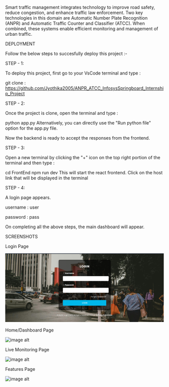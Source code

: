 Smart traffic management integrates technology to improve road safety, reduce congestion, and enhance traffic law enforcement. Two key technologies in this domain are Automatic Number Plate Recognition (ANPR) and Automatic Traffic Counter and Classifier (ATCC). When combined, these systems enable efficient monitoring and management of urban traffic.

DEPLOYMENT

Follow the below steps to succesfully deploy this project :-

STEP - 1:

To deploy this project, first go to your VsCode terminal and type :

git clone :
https://github.com/Jyothika2005/ANPR_ATCC_InfosysSpringboard_Internship_Project
  
STEP - 2:

Once the project is clone, open the terminal and type :

  python app.py
Alternatively, you can directly use the "Run python file" option for the app.py file.

Now the backend is ready to accept the responses from the frontend.

STEP - 3:

Open a new terminal by clicking the "+" icon on the top right portion of the terminal and then type :

  cd FrontEnd
  npm run dev
This will start the react frontend. Click on the host link that will be displayed in the terminal

STEP - 4: 

A login page appears.

username : user

password : pass

On completing all the above steps, the main dashboard will appear.

SCREENSHOTS

Login Page

![image alt](https://github.com/Jyothika2005/ANPR_ATCC_InfosysSpringboard_Internship_Project/blob/main/111.png)

Home/Dashboard Page

![image alt]()

Live Monitoring Page

![image alt]()

Features Page

![image alt]()


